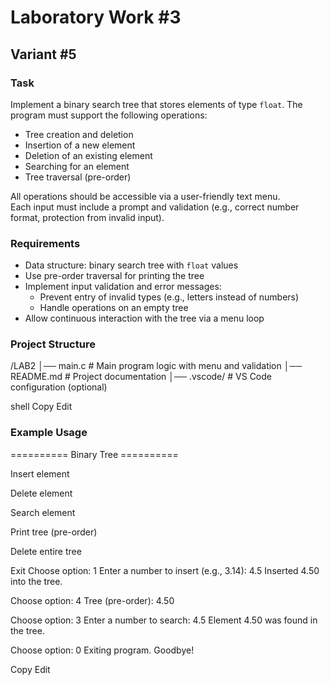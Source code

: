 # Laboratory Work #3  
## Variant #5  

### Task  
Implement a binary search tree that stores elements of type `float`. The program must support the following operations:

- Tree creation and deletion  
- Insertion of a new element  
- Deletion of an existing element  
- Searching for an element  
- Tree traversal (pre-order)

All operations should be accessible via a user-friendly text menu.  
Each input must include a prompt and validation (e.g., correct number format, protection from invalid input).  

### Requirements  
- Data structure: binary search tree with `float` values  
- Use pre-order traversal for printing the tree  
- Implement input validation and error messages:
  - Prevent entry of invalid types (e.g., letters instead of numbers)
  - Handle operations on an empty tree
- Allow continuous interaction with the tree via a menu loop  

### Project Structure  
/LAB2
│── main.c # Main program logic with menu and validation
│── README.md # Project documentation
│── .vscode/ # VS Code configuration (optional)

shell
Copy
Edit

### Example Usage  
========== Binary Tree ==========

Insert element

Delete element

Search element

Print tree (pre-order)

Delete entire tree

Exit
Choose option: 1
Enter a number to insert (e.g., 3.14): 4.5
Inserted 4.50 into the tree.

Choose option: 4
Tree (pre-order): 4.50

Choose option: 3
Enter a number to search: 4.5
Element 4.50 was found in the tree.

Choose option: 0
Exiting program. Goodbye!

Copy
Edit


